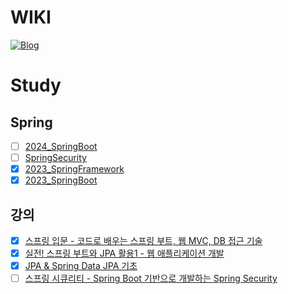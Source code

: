 # WIKI
[![Blog](https://img.shields.io/badge/Blog-https://gimeast.tistory.com/-green.svg)](https://gimeast.tistory.com/)

# Study

## Spring
* [ ] [2024_SpringBoot](https://github.com/gimeast/2024_springboot)
* [ ] [SpringSecurity](https://github.com/gimeast/springsecurity_in_action)
* [x] [2023_SpringFramework](https://github.com/gimeast/2023_springFW)
* [x] [2023_SpringBoot](https://github.com/gimeast/2023_springboot)

## 강의
* [x] [스프링 입문 - 코드로 배우는 스프링 부트, 웹 MVC, DB 접근 기술](https://www.inflearn.com/course/%EC%8A%A4%ED%94%84%EB%A7%81-%EC%9E%85%EB%AC%B8-%EC%8A%A4%ED%94%84%EB%A7%81%EB%B6%80%ED%8A%B8)
* [x] [실전! 스프링 부트와 JPA 활용1 - 웹 애플리케이션 개발](https://www.inflearn.com/course/%EC%8A%A4%ED%94%84%EB%A7%81%EB%B6%80%ED%8A%B8-JPA-%ED%99%9C%EC%9A%A9-1)
* [x] [JPA & Spring Data JPA 기초](https://www.inflearn.com/course/jpa-spring-data-%EA%B8%B0%EC%B4%88)
* [ ] [스프링 시큐리티 - Spring Boot 기반으로 개발하는 Spring Security](https://www.inflearn.com/course/%EC%BD%94%EC%96%B4-%EC%8A%A4%ED%94%84%EB%A7%81-%EC%8B%9C%ED%81%90%EB%A6%AC%ED%8B%B0)
